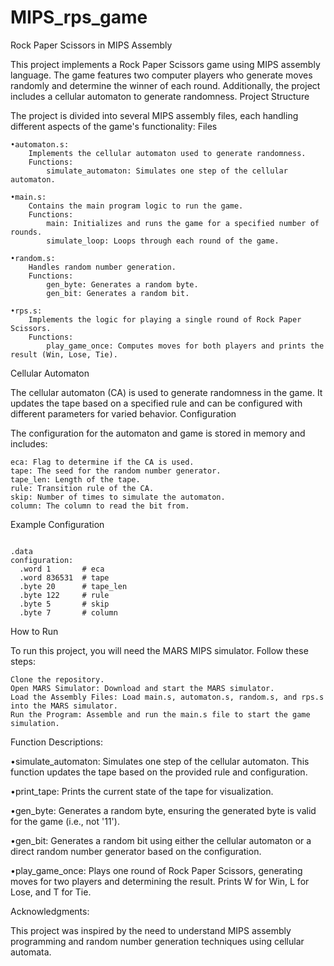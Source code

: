 # MIPS_rps_game

Rock Paper Scissors in MIPS Assembly

This project implements a Rock Paper Scissors game using MIPS assembly language. The game features two computer players who generate moves randomly and determine the winner of each round. Additionally, the project includes a cellular automaton to generate randomness.
Project Structure

The project is divided into several MIPS assembly files, each handling different aspects of the game's functionality:
Files

    •automaton.s:
        Implements the cellular automaton used to generate randomness.
        Functions:
            simulate_automaton: Simulates one step of the cellular automaton.

    •main.s:
        Contains the main program logic to run the game.
        Functions:
            main: Initializes and runs the game for a specified number of rounds.
            simulate_loop: Loops through each round of the game.

    •random.s:
        Handles random number generation.
        Functions:
            gen_byte: Generates a random byte.
            gen_bit: Generates a random bit.

    •rps.s:
        Implements the logic for playing a single round of Rock Paper Scissors.
        Functions:
            play_game_once: Computes moves for both players and prints the result (Win, Lose, Tie).

Cellular Automaton

The cellular automaton (CA) is used to generate randomness in the game. It updates the tape based on a specified rule and can be configured with different parameters for varied behavior.
Configuration

The configuration for the automaton and game is stored in memory and includes:

    eca: Flag to determine if the CA is used.
    tape: The seed for the random number generator.
    tape_len: Length of the tape.
    rule: Transition rule of the CA.
    skip: Number of times to simulate the automaton.
    column: The column to read the bit from.

Example Configuration

```assembly

.data
configuration:
  .word 1       # eca
  .word 836531  # tape
  .byte 20      # tape_len
  .byte 122     # rule
  .byte 5       # skip
  .byte 7       # column
```
How to Run

To run this project, you will need the MARS MIPS simulator. Follow these steps:

    Clone the repository.
    Open MARS Simulator: Download and start the MARS simulator.
    Load the Assembly Files: Load main.s, automaton.s, random.s, and rps.s into the MARS simulator.
    Run the Program: Assemble and run the main.s file to start the game simulation.

Function Descriptions:

•simulate_automaton:
 Simulates one step of the cellular automaton. This function updates the tape based on the provided rule and configuration.

•print_tape:
 Prints the current state of the tape for visualization.
 
•gen_byte:
 Generates a random byte, ensuring the generated byte is valid for the game (i.e., not '11').
 
•gen_bit:
 Generates a random bit using either the cellular automaton or a direct random number generator based on the configuration.

•play_game_once:
 Plays one round of Rock Paper Scissors, generating moves for two players and determining the result. Prints W for Win, L for Lose, and T for Tie.

Acknowledgments:

This project was inspired by the need to understand MIPS assembly programming and random number generation techniques using cellular automata.

    

            
